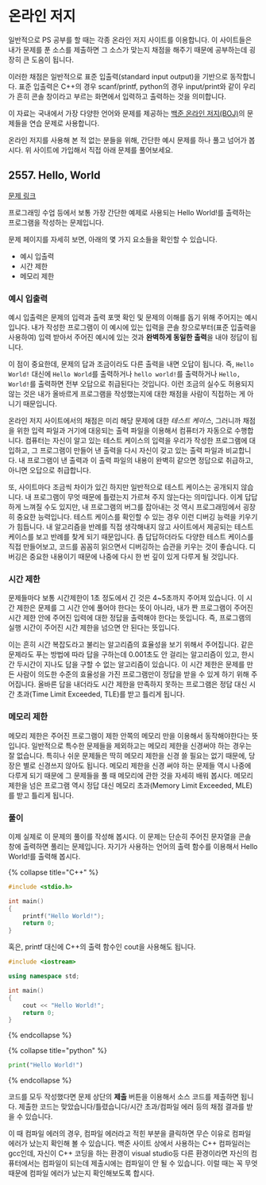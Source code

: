 # 온라인 저지

일반적으로 PS 공부를 할 때는 각종 온라인 저지 사이트를 이용합니다. 이 사이트들은 내가 문제를 푼 소스를 제출하면 그 소스가 맞는지 채점을 해주기 때문에 공부하는데 굉장히 큰 도움이 됩니다.

이러한 채점은 일반적으로 표준 입출력(standard input output)을 기반으로 동작합니다. 표준 입출력은 C++의 경우 scanf/printf, python의 경우 input/print와 같이 우리가 흔히 콘솔 창이라고 부르는 화면에서 입력하고 출력하는 것을 의미합니다.

이 자료는 국내에서 가장 다양한 언어와 문제를 제공하는 [백준 온라인 저지(BOJ)](https://acmicpc.net)의 문제들을 연습 문제로 사용합니다. 

온라인 저지를 사용해 본 적 없는 분들을 위해, 간단한 예시 문제를 하나 풀고 넘어가 봅시다. 위 사이트에 가입해서 직접 아래 문제를 풀어보세요.

## 2557. Hello, World

[문제 링크](https://www.acmicpc.net/problem/2557)

프로그래밍 수업 등에서 보통 가장 간단한 예제로 사용되는 Hello World!를 출력하는 프로그램을 작성하는 문제입니다.

문제 페이지를 자세히 보면, 아래의 몇 가지 요소들을 확인할 수 있습니다.

- 예시 입출력
- 시간 제한
- 메모리 제한

### 예시 입출력

예시 입출력은 문제의 입력과 출력 포맷 확인 및 문제의 이해를 돕기 위해 주어지는 예시입니다. 내가 작성한 프로그램이 이 예시에 있는 입력을 콘솔 창으로부터(표준 입출력을 사용하여) 입력 받아서 주어진 예시에 있는 것과 **완벽하게 동일한 출력**을 내야 정답이 됩니다.

이 점이 중요한데, 문제의 답과 조금이라도 다른 출력을 내면 오답이 됩니다. 즉, `Hello World!` 대신에 `Hello World`를 출력하거나 `hello world!`를 출력하거나 `Hello, World!`를 출력하면 전부 오답으로 취급된다는 것입니다. 이런 조금의 실수도 허용되지 않는 것은 내가 올바르게 프로그램을 작성했는지에 대한 채점을 사람이 직접하는 게 아니기 때문입니다.

온라인 저지 사이트에서의 채점은 미리 해당 문제에 대한 *테스트 케이스*, 그러니까 채점을 위한 입력 파일과 거기에 대응되는 출력 파일을 이용해서 컴퓨터가 자동으로 수행합니다. 컴퓨터는 자신이 알고 있는 테스트 케이스의 입력을 우리가 작성한 프로그램에 대입하고, 그 프로그램이 만들어 낸 출력을 다시 자신이 갖고 있는 출력 파일과 비교합니다. 내 프로그램이 낸 출력과 이 출력 파일의 내용이 완벽히 같으면 정답으로 취급하고, 아니면 오답으로 취급합니다.

또, 사이트마다 조금씩 차이가 있긴 하지만 일반적으로 테스트 케이스는 공개되지 않습니다. 내 프로그램이 무엇 때문에 틀렸는지 가르쳐 주지 않는다는 의미입니다. 이게 답답하게 느껴질 수도 있지만, 내 프로그램의 버그를 잡아내는 것 역시 프로그래밍에서 굉장히 중요한 능력입니다. 테스트 케이스를 확인할 수 있는 경우 이런 디버깅 능력을 키우기가 힘듭니다. 내 알고리즘을 반례를 직접 생각해내지 않고 사이트에서 제공되는 테스트 케이스를 보고 반례를 찾게 되기 때문입니다. 좀 답답하더라도 다양한 테스트 케이스를 직접 만들어보고, 코드를 꼼꼼히 읽으면서 디버깅하는 습관을 키우는 것이 좋습니다. 디버깅은 중요한 내용이기 때문에 나중에 다시 한 번 깊이 있게 다루게 될 것입니다.

### 시간 제한

문제들마다 보통 시간제한이 1초 정도에서 긴 것은 4~5초까지 주어져 있습니다. 이 시간 제한은 문제를 그 시간 안에 풀어야 한다는 뜻이 아니라, 내가 짠 프로그램이 주어진 시간 제한 안에 주어진 입력에 대한 정답을 출력해야 한다는 뜻입니다. 즉, 프로그램의 실행 시간이 주어진 시간 제한을 넘으면 안 된다는 뜻입니다.

이는 흔히 시간 복잡도라고 불리는 알고리즘의 효율성을 보기 위해서 주어집니다. 같은 문제라도 푸는 방법에 따라 답을 구하는데 0.001초도 안 걸리는 알고리즘이 있고, 한시간 두시간이 지나도 답을 구할 수 없는 알고리즘이 있습니다. 이 시간 제한은 문제를 만든 사람이 의도한 수준의 효율성을 가진 프로그램만이 정답을 받을 수 있게 하기 위해 주어집니다. 올바른 답을 내더라도 시간 제한을 만족하지 못하는 프로그램은 정답 대신 시간 초과(Time Limit Exceeded, TLE)를 받고 틀리게 됩니다.

### 메모리 제한

메모리 제한은 주어진 프로그램이 제한 안쪽의 메모리 만을 이용해서 동작해야한다는 뜻입니다. 일반적으로 특수한 문제들을 제외하고는 메모리 제한을 신경써야 하는 경우는 잘 없습니다. 특히나 쉬운 문제들은 딱히 메모리 제한을 신경 쓸 필요는 없기 때문에, 당장은 별로 신경쓰지 않아도 됩니다. 메모리 제한을 신경 써야 하는 문제들 역시 나중에 다루게 되기 때문에 그 문제들을 풀 때 메모리에 관한 것을 자세히 배워 봅시다. 메모리 제한을 넘은 프로그램 역시 정답 대신 메모리 초과(Memory Limit Exceeded, MLE)를 받고 틀리게 됩니다.

### 풀이

이제 실제로 이 문제의 풀이를 작성해 봅시다. 이 문제는 단순히 주어진 문자열을 콘솔 창에 출력하면 풀리는 문제입니다. 자기가 사용하는 언어의 출력 함수를 이용해서 Hello World!를 출력해 봅시다.

{% collapse  title="C++" %}

```C++
#include <stdio.h>

int main()
{
    printf("Hello World!");
    return 0;
}
```

혹은, printf 대신에 C++의 출력 함수인 cout을 사용해도 됩니다.

```C++
#include <iostream>

using namespace std;

int main()
{
    cout << "Hello World!";
    return 0;
}
```

{% endcollapse %}

{% collapse  title="python" %}

```python
print("Hello World!")
```

{% endcollapse %}

코드를 모두 작성했다면 문제 상단의 **제출** 버튼을 이용해서 소스 코드를 제출하면 됩니다. 제출한 코드는 맞았습니다/틀렸습니다/시간 초과/컴파일 에러 등의 채점 결과를 받을 수 있습니다. 

이 때 컴파일 에러의 경우, 컴파일 에러라고 적힌 부분을 클릭하면 무슨 이유로 컴파일 에러가 났는지 확인해 볼 수 있습니다. 백준 사이트 상에서 사용하는 C++ 컴파일러는 gcc인데, 자신이 C++ 코딩을 하는 환경이 visual studio등 다른 환경이라면 자신의 컴퓨터에서는 컴파일이 되는데 제출시에는 컴파일이 안 될 수 있습니다. 이럴 때는 꼭 무엇 때문에 컴파일 에러가 났는지 확인해보도록 합시다.